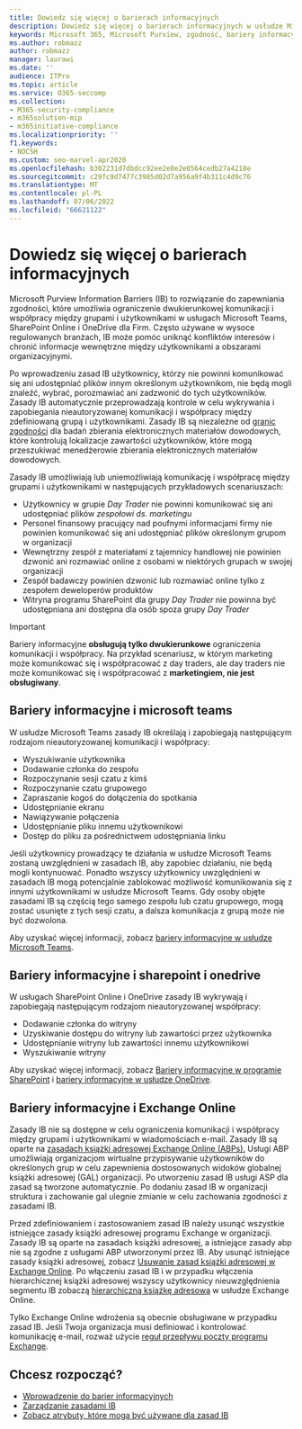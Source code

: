 ```yaml
---
title: Dowiedz się więcej o barierach informacyjnych
description: Dowiedz się więcej o barierach informacyjnych w usłudze Microsoft Purview.
keywords: Microsoft 365, Microsoft Purview, zgodność, bariery informacyjne
ms.author: robmazz
author: robmazz
manager: laurawi
ms.date: ''
audience: ITPro
ms.topic: article
ms.service: O365-seccomp
ms.collection:
- M365-security-compliance
- m365solution-mip
- m365initiative-compliance
ms.localizationpriority: ''
f1.keywords:
- NOCSH
ms.custom: seo-marvel-apr2020
ms.openlocfilehash: b302231d7dbdcc92ee2e8e2e0564cedb27a4218e
ms.sourcegitcommit: c29fc9d7477c3985d02d7a956a9f4b311c4d9c76
ms.translationtype: MT
ms.contentlocale: pl-PL
ms.lasthandoff: 07/06/2022
ms.locfileid: "66621122"
---
```

# <a name="learn-about-information-barriers"></a>Dowiedz się więcej o barierach informacyjnych

Microsoft Purview Information Barriers (IB) to rozwiązanie do zapewniania zgodności, które umożliwia ograniczenie dwukierunkowej komunikacji i współpracy między grupami i użytkownikami w usługach Microsoft Teams, SharePoint Online i OneDrive dla Firm. Często używane w wysoce regulowanych branżach, IB może pomóc uniknąć konfliktów interesów i chronić informacje wewnętrzne między użytkownikami a obszarami organizacyjnymi.

Po wprowadzeniu zasad IB użytkownicy, którzy nie powinni komunikować się ani udostępniać plików innym określonym użytkownikom, nie będą mogli znaleźć, wybrać, porozmawiać ani zadzwonić do tych użytkowników. Zasady IB automatycznie przeprowadzają kontrole w celu wykrywania i zapobiegania nieautoryzowanej komunikacji i współpracy między zdefiniowaną grupą i użytkownikami. Zasady IB są niezależne od [granic zgodności](/microsoft-365/compliance/set-up-compliance-boundaries) dla badań zbierania elektronicznych materiałów dowodowych, które kontrolują lokalizacje zawartości użytkowników, które mogą przeszukiwać menedżerowie zbierania elektronicznych materiałów dowodowych.

Zasady IB umożliwiają lub uniemożliwiają komunikację i współpracę między grupami i użytkownikami w następujących przykładowych scenariuszach:

- Użytkownicy w grupie *Day Trader* nie powinni komunikować się ani udostępniać plików *zespołowi ds. marketingu*
- Personel finansowy pracujący nad poufnymi informacjami firmy nie powinien komunikować się ani udostępniać plików określonym grupom w organizacji
- Wewnętrzny zespół z materiałami z tajemnicy handlowej nie powinien dzwonić ani rozmawiać online z osobami w niektórych grupach w swojej organizacji
- Zespół badawczy powinien dzwonić lub rozmawiać online tylko z zespołem deweloperów produktów
- Witryna programu SharePoint dla grupy *Day Trader* nie powinna być udostępniana ani dostępna dla osób spoza grupy *Day Trader*

> [!IMPORTANT]
> Bariery informacyjne **obsługują tylko dwukierunkowe** ograniczenia komunikacji i współpracy. Na przykład scenariusz, w którym marketing może komunikować się i współpracować z day traders, ale day traders nie może komunikować się i współpracować z **marketingiem, nie jest obsługiwany**.

## <a name="information-barriers-and-microsoft-teams"></a>Bariery informacyjne i microsoft teams

W usłudze Microsoft Teams zasady IB określają i zapobiegają następującym rodzajom nieautoryzowanej komunikacji i współpracy:

- Wyszukiwanie użytkownika
- Dodawanie członka do zespołu
- Rozpoczynanie sesji czatu z kimś
- Rozpoczynanie czatu grupowego
- Zapraszanie kogoś do dołączenia do spotkania
- Udostępnianie ekranu
- Nawiązywanie połączenia
- Udostępnianie pliku innemu użytkownikowi
- Dostęp do pliku za pośrednictwem udostępniania linku

Jeśli użytkownicy prowadzący te działania w usłudze Microsoft Teams zostaną uwzględnieni w zasadach IB, aby zapobiec działaniu, nie będą mogli kontynuować. Ponadto wszyscy użytkownicy uwzględnieni w zasadach IB mogą potencjalnie zablokować możliwość komunikowania się z innymi użytkownikami w usłudze Microsoft Teams. Gdy osoby objęte zasadami IB są częścią tego samego zespołu lub czatu grupowego, mogą zostać usunięte z tych sesji czatu, a dalsza komunikacja z grupą może nie być dozwolona.

Aby uzyskać więcej informacji, zobacz [bariery informacyjne w usłudze Microsoft Teams](/MicrosoftTeams/information-barriers-in-teams).

## <a name="information-barriers-and-sharepoint-and-onedrive"></a>Bariery informacyjne i sharepoint i onedrive

W usługach SharePoint Online i OneDrive zasady IB wykrywają i zapobiegają następującym rodzajom nieautoryzowanej współpracy:

- Dodawanie członka do witryny
- Uzyskiwanie dostępu do witryny lub zawartości przez użytkownika
- Udostępnianie witryny lub zawartości innemu użytkownikowi
- Wyszukiwanie witryny

Aby uzyskać więcej informacji, zobacz [Bariery informacyjne w programie SharePoint](/sharepoint/information-barriers) i [bariery informacyjne w usłudze OneDrive](/onedrive/information-barriers).

## <a name="information-barriers-and-exchange-online"></a>Bariery informacyjne i Exchange Online

Zasady IB nie są dostępne w celu ograniczenia komunikacji i współpracy między grupami i użytkownikami w wiadomościach e-mail. Zasady IB są oparte na [zasadach książki adresowej Exchange Online (ABPs).](/exchange/address-books/address-book-policies/address-book-policies) Usługi ABP umożliwiają organizacjom wirtualne przypisywanie użytkowników do określonych grup w celu zapewnienia dostosowanych widoków globalnej książki adresowej (GAL) organizacji. Po utworzeniu zasad IB usługi ASP dla zasad są tworzone automatycznie. Po dodaniu zasad IB w organizacji struktura i zachowanie gal ulegnie zmianie w celu zachowania zgodności z zasadami IB.

Przed zdefiniowaniem i zastosowaniem zasad IB należy usunąć wszystkie istniejące zasady książki adresowej programu Exchange w organizacji. Zasady IB są oparte na zasadach książki adresowej, a istniejące zasady abp nie są zgodne z usługami ABP utworzonymi przez IB. Aby usunąć istniejące zasady książki adresowej, zobacz [Usuwanie zasad książki adresowej w Exchange Online](/exchange/address-books/address-book-policies/remove-an-address-book-policy). Po włączeniu zasad IB i w przypadku włączenia hierarchicznej książki adresowej wszyscy użytkownicy nieuwzględnienia segmentu IB zobaczą [hierarchiczną książkę adresową](/exchange/address-books/hierarchical-address-books/hierarchical-address-books) w usłudze Exchange Online.

Tylko Exchange Online wdrożenia są obecnie obsługiwane w przypadku zasad IB. Jeśli Twoja organizacja musi definiować i kontrolować komunikację e-mail, rozważ użycie [reguł przepływu poczty programu Exchange](/exchange/security-and-compliance/mail-flow-rules/mail-flow-rules).

## <a name="ready-to-get-started"></a>Chcesz rozpocząć?

- [Wprowadzenie do barier informacyjnych](information-barriers-policies.md)
- [Zarządzanie zasadami IB](information-barriers-edit-segments-policies.md)
- [Zobacz atrybuty, które mogą być używane dla zasad IB](information-barriers-attributes.md)
